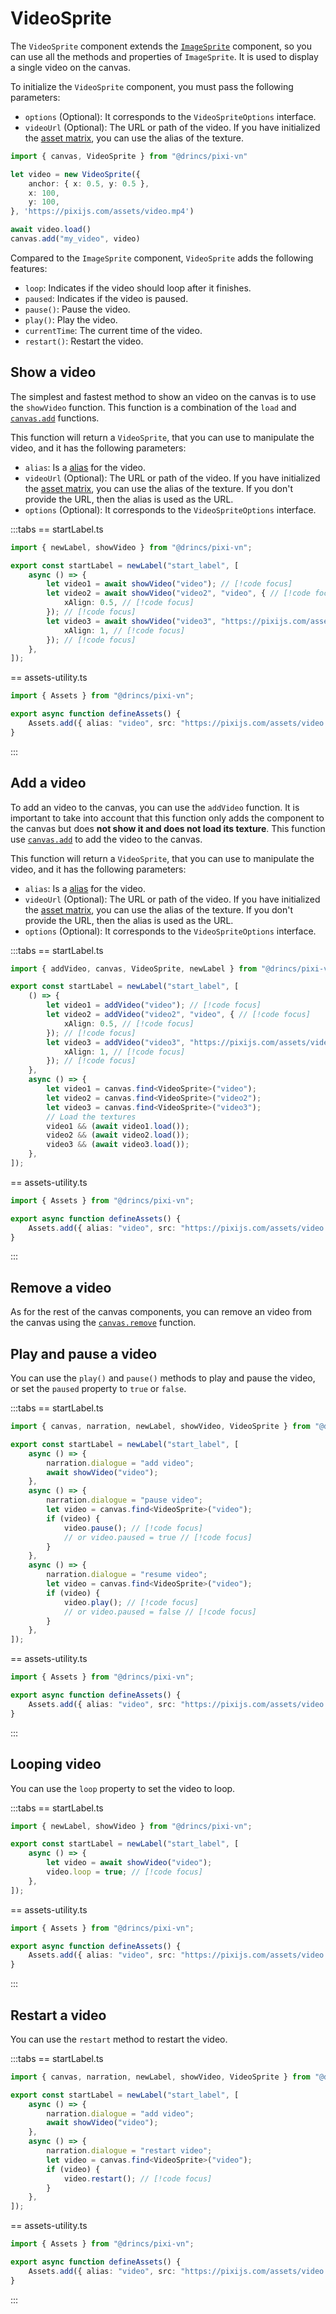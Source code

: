# VideoSprite

The `VideoSprite` component extends the [`ImageSprite`](/start/canvas-images.md) component, so you can use all the methods and properties of `ImageSprite`. It is used to display a single video on the canvas.

To initialize the `VideoSprite` component, you must pass the following parameters:

* `options` (Optional): It corresponds to the `VideoSpriteOptions` interface.
* `videoUrl` (Optional): The URL or path of the video. If you have initialized the [asset matrix](/start/assets-management.md#initialize-the-asset-matrix-at-project-start), you can use the alias of the texture.

```ts
import { canvas, VideoSprite } from "@drincs/pixi-vn"

let video = new VideoSprite({
    anchor: { x: 0.5, y: 0.5 },
    x: 100,
    y: 100,
}, 'https://pixijs.com/assets/video.mp4')

await video.load()
canvas.add("my_video", video)
```

Compared to the `ImageSprite` component, `VideoSprite` adds the following features:

* `loop`: Indicates if the video should loop after it finishes.
* `paused`: Indicates if the video is paused.
* `pause()`: Pause the video.
* `play()`: Play the video.
* `currentTime`: The current time of the video.
* `restart()`: Restart the video.

## Show a video

The simplest and fastest method to show an video on the canvas is to use the `showVideo` function. This function is a combination of the `load` and [`canvas.add`](/start/canvas-functions.md#add-a-canvas-component) functions.

This function will return a `VideoSprite`, that you can use to manipulate the video, and it has the following parameters:

* `alias`: Is a [alias](/start/canvas-alias.md) for the video.
* `videoUrl` (Optional): The URL or path of the video. If you have initialized the [asset matrix](/start/assets-management.md#initialize-the-asset-matrix-at-project-start), you can use the alias of the texture. If you don't provide the URL, then the alias is used as the URL.
* `options` (Optional): It corresponds to the `VideoSpriteOptions` interface.

:::tabs
== startLabel.ts

```ts
import { newLabel, showVideo } from "@drincs/pixi-vn";

export const startLabel = newLabel("start_label", [
    async () => {
        let video1 = await showVideo("video"); // [!code focus]
        let video2 = await showVideo("video2", "video", { // [!code focus]
            xAlign: 0.5, // [!code focus]
        }); // [!code focus]
        let video3 = await showVideo("video3", "https://pixijs.com/assets/video.mp4", { // [!code focus]
            xAlign: 1, // [!code focus]
        }); // [!code focus]
    },
]);
```

== assets-utility.ts

```ts
import { Assets } from "@drincs/pixi-vn";

export async function defineAssets() {
    Assets.add({ alias: "video", src: "https://pixijs.com/assets/video.mp4" });
}
```

:::

<sandbox
  template="v44hk9"
  entry="/src/labels/startLabel.ts,/src/utils/assets-utility.ts"
/>

## Add a video

To add an video to the canvas, you can use the `addVideo` function. It is important to take into account that this function only adds the component to the canvas but does **not show it and does not load its texture**. This function use [`canvas.add`](/start/canvas-functions.md#add-a-canvas-component) to add the video to the canvas.

This function will return a `VideoSprite`, that you can use to manipulate the video, and it has the following parameters:

* `alias`: Is a [alias](/start/canvas-alias.md) for the video.
* `videoUrl` (Optional): The URL or path of the video. If you have initialized the [asset matrix](/start/assets-management.md#initialize-the-asset-matrix-at-project-start), you can use the alias of the texture. If you don't provide the URL, then the alias is used as the URL.
* `options` (Optional): It corresponds to the `VideoSpriteOptions` interface.

:::tabs
== startLabel.ts

```ts
import { addVideo, canvas, VideoSprite, newLabel } from "@drincs/pixi-vn";

export const startLabel = newLabel("start_label", [
    () => {
        let video1 = addVideo("video"); // [!code focus]
        let video2 = addVideo("video2", "video", { // [!code focus]
            xAlign: 0.5, // [!code focus]
        }); // [!code focus]
        let video3 = addVideo("video3", "https://pixijs.com/assets/video.mp4", { // [!code focus]
            xAlign: 1, // [!code focus]
        }); // [!code focus]
    },
    async () => {
        let video1 = canvas.find<VideoSprite>("video");
        let video2 = canvas.find<VideoSprite>("video2");
        let video3 = canvas.find<VideoSprite>("video3");
        // Load the textures
        video1 && (await video1.load());
        video2 && (await video2.load());
        video3 && (await video3.load());
    },
]);
```

== assets-utility.ts

```ts
import { Assets } from "@drincs/pixi-vn";

export async function defineAssets() {
    Assets.add({ alias: "video", src: "https://pixijs.com/assets/video.mp4" });
}
```

:::

<sandbox
  template="xlsrnj"
  entry="/src/labels/startLabel.ts,/src/utils/assets-utility.ts"
/>

## Remove a video

As for the rest of the canvas components, you can remove an video from the canvas using the [`canvas.remove`](/start/canvas-functions#remove-a-canvas-component) function.

## Play and pause a video

You can use the `play()` and `pause()` methods to play and pause the video, or set the `paused` property to `true` or `false`.

:::tabs
== startLabel.ts

```ts
import { canvas, narration, newLabel, showVideo, VideoSprite } from "@drincs/pixi-vn";

export const startLabel = newLabel("start_label", [
    async () => {
        narration.dialogue = "add video";
        await showVideo("video");
    },
    async () => {
        narration.dialogue = "pause video";
        let video = canvas.find<VideoSprite>("video");
        if (video) {
            video.pause(); // [!code focus]
            // or video.paused = true // [!code focus]
        }
    },
    async () => {
        narration.dialogue = "resume video";
        let video = canvas.find<VideoSprite>("video");
        if (video) {
            video.play(); // [!code focus]
            // or video.paused = false // [!code focus]
        }
    },
]);
```

== assets-utility.ts

```ts
import { Assets } from "@drincs/pixi-vn";

export async function defineAssets() {
    Assets.add({ alias: "video", src: "https://pixijs.com/assets/video.mp4" });
}
```

:::

<sandbox
  template="29hjtk"
  entry="/src/labels/startLabel.ts,/src/utils/assets-utility.ts"
/>

## Looping video

You can use the `loop` property to set the video to loop.

:::tabs
== startLabel.ts

```ts
import { newLabel, showVideo } from "@drincs/pixi-vn";

export const startLabel = newLabel("start_label", [
    async () => {
        let video = await showVideo("video");
        video.loop = true; // [!code focus]
    },
]);
```

== assets-utility.ts

```ts
import { Assets } from "@drincs/pixi-vn";

export async function defineAssets() {
    Assets.add({ alias: "video", src: "https://pixijs.com/assets/video.mp4" });
}
```

:::

<sandbox
  template="fdzncz"
  entry="/src/labels/startLabel.ts,/src/utils/assets-utility.ts"
/>

## Restart a video

You can use the `restart` method to restart the video.

:::tabs
== startLabel.ts

```ts
import { canvas, narration, newLabel, showVideo, VideoSprite } from "@drincs/pixi-vn";

export const startLabel = newLabel("start_label", [
    async () => {
        narration.dialogue = "add video";
        await showVideo("video");
    },
    async () => {
        narration.dialogue = "restart video";
        let video = canvas.find<VideoSprite>("video");
        if (video) {
            video.restart(); // [!code focus]
        }
    },
]);
```

== assets-utility.ts

```ts
import { Assets } from "@drincs/pixi-vn";

export async function defineAssets() {
    Assets.add({ alias: "video", src: "https://pixijs.com/assets/video.mp4" });
}
```

:::

<sandbox
  template="7pngqy"
  entry="/src/labels/startLabel.ts,/src/utils/assets-utility.ts"
/>
